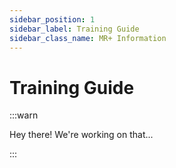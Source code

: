 ```yaml
---
sidebar_position: 1
sidebar_label: Training Guide
sidebar_class_name: MR+ Information
---
```


# Training Guide

:::warn

Hey there! We're working on that...

:::
